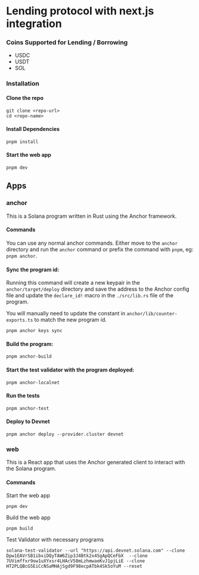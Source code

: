 # Lending protocol with next.js integration

### Coins Supported for Lending / Borrowing

- USDC
- USDT
- SOL

### Installation

#### Clone the repo

```shell
git clone <repo-url>
cd <repo-name>
```

#### Install Dependencies

```shell
pnpm install
```

#### Start the web app

```
pnpm dev
```

## Apps

### anchor

This is a Solana program written in Rust using the Anchor framework.

#### Commands

You can use any normal anchor commands. Either move to the `anchor` directory and run the `anchor` command or prefix the command with `pnpm`, eg: `pnpm anchor`.

#### Sync the program id:

Running this command will create a new keypair in the `anchor/target/deploy` directory and save the address to the Anchor config file and update the `declare_id!` macro in the `./src/lib.rs` file of the program.

You will manually need to update the constant in `anchor/lib/counter-exports.ts` to match the new program id.

```shell
pnpm anchor keys sync
```

#### Build the program:

```shell
pnpm anchor-build
```

#### Start the test validator with the program deployed:

```shell
pnpm anchor-localnet
```

#### Run the tests

```shell
pnpm anchor-test
```

#### Deploy to Devnet

```shell
pnpm anchor deploy --provider.cluster devnet
```

### web

This is a React app that uses the Anchor generated client to interact with the Solana program.

#### Commands

Start the web app

```shell
pnpm dev
```

Build the web app

```shell
pnpm build
```

Test Validator with necessary programs

```
solana-test-validator --url "https://api.devnet.solana.com" --clone Dpw1EAVrSB1ibxiDQyTAW6Zip3J4Btk2x4SgApQCeFbX  --clone 7UVimffxr9ow1uXYxsr4LHAcV58mLzhmwaeKvJ1pjLiE --clone HT2PLQBcG5EiCcNSaMHAjSgd9F98ecpATbk4Sk5oYuM --reset
```
